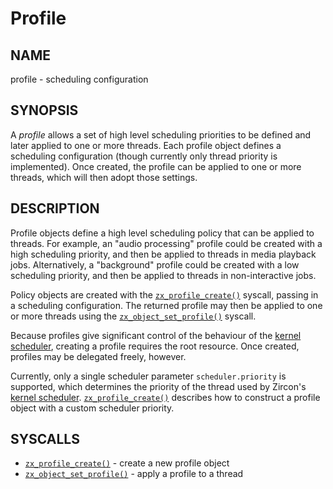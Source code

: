 
# Profile

## NAME

profile - scheduling configuration

## SYNOPSIS

A *profile* allows a set of high level scheduling priorities to be defined and
later applied to one or more threads. Each profile object defines a scheduling
configuration (though currently only thread priority is implemented). Once
created, the profile can be applied to one or more threads, which will then
adopt those settings.

## DESCRIPTION

Profile objects define a high level scheduling policy that can be applied to
threads. For example, an "audio processing" profile could be created with a high
scheduling priority, and then be applied to threads in media playback jobs.
Alternatively, a "background" profile could be created with a low scheduling
priority, and then be applied to threads in non-interactive jobs.

Policy objects are created with the [`zx_profile_create()`] syscall, passing in
a scheduling configuration. The returned profile may then be applied to one or
more threads using the [`zx_object_set_profile()`] syscall.

Because profiles give significant control of the behaviour of the [kernel
scheduler](/docs/concepts/kernel/kernel_scheduling.md), creating a profile requires the root
resource. Once created, profiles may be delegated freely, however.

Currently, only a single scheduler parameter `scheduler.priority` is supported,
which determines the priority of the thread used by Zircon's [kernel
scheduler](/docs/concepts/kernel/kernel_scheduling.md). [`zx_profile_create()`] describes how to
construct a profile object with a custom scheduler priority.

## SYSCALLS

 - [`zx_profile_create()`] - create a new profile object
 - [`zx_object_set_profile()`] - apply a profile to a thread

[`zx_profile_create()`]: /reference/syscalls/profile_create.md
[`zx_object_set_profile()`]: /reference/syscalls/object_set_profile.md
